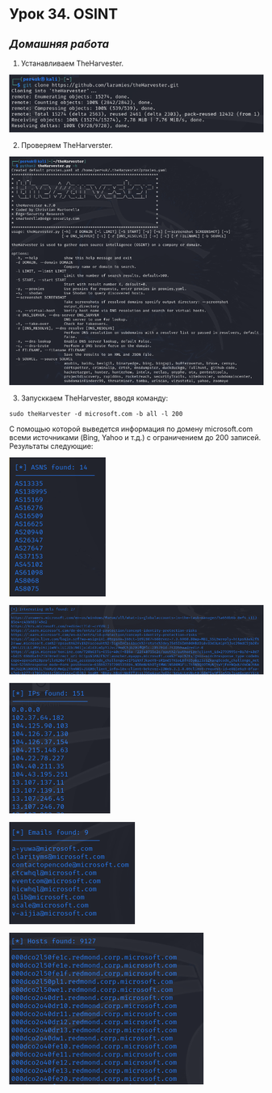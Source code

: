 # Урок 34. OSINT

 ## ***Домашняя работа*** ##  
1) Устанавливаем TheHarvester.
  
![theharvester](images/down.png)  

2) Проверяем TheHarverster.  

![launch](images/launch.png)  

3) Запусккаем TheHarvester, вводя команду:  
```
sudo theHarvester -d microsoft.com -b all -l 200
```
C помощью которой выведется информация по домену microsoft.com всеми источниками (Bing, Yahoo и т.д.) с ограничением до 200 записей. Результаты следующие:  

![resa](images/resa.png)  

![resb](images/resb.png)  

![resc](images/resc.png)  

![resd](images/resd.png)  

![rese](images/rese.png)



